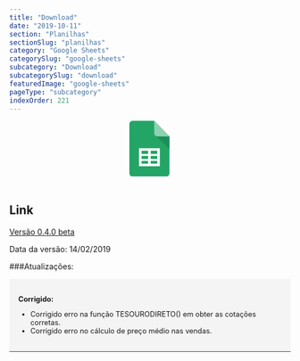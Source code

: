 ```yaml
---
title: "Download"
date: "2019-10-11"
section: "Planilhas"
sectionSlug: "planilhas"
category: "Google Sheets"
categorySlug: "google-sheets"
subcategory: "Download"
subcategorySlug: "download"
featuredImage: "google-sheets"
pageType: "subcategory"
indexOrder: 221
---
```


<div style=" text-align:center;margin-bottom: 3rem;">
<svg viewBox="0 0 96 96" width="100px" height="100px">
<style type="text/css">
	.st0sheets{fill:#23A566;}
	.st1sheets{fill:#1C8F5A;}
	.st2sheets{fill:#8ED1B1;}
	.st4sheets{fill-rule:evenodd;clip-rule:evenodd;fill:#FFFFFF;}
</style>
<g>
	<path class="st0sheets" d="M81.49,90.71c0,3.06-2.48,5.55-5.55,5.55H18.06c-3.06,0-5.55-2.48-5.55-5.55V5.83c0-3.06,2.48-5.55,5.55-5.55
		h37.22l26.21,26.85V90.71L81.49,90.71z"/>
	<path class="st1sheets" d="M58.16,26.45l23.32,22.28L81.42,27.1l-0.04,0h-20.6c-0.94,0-1.82-0.23-2.6-0.65L58.16,26.45L58.16,26.45z"/>
	<path class="st2sheets" d="M81.49,27.09H60.78c-3.06,0-5.55-2.48-5.55-5.55V0.26L81.49,27.09L81.49,27.09z"/>
	<path class="st4sheets" d="M64.94,78.5H29.06V47.44h35.88V78.5L64.94,78.5z M49.22,51.88v5.55H60.5v-5.55H49.22L49.22,51.88z
		 M49.22,60.75v5.18H60.5v-5.18H49.22L49.22,60.75z M49.22,69.26v4.81H60.5v-4.81H49.22L49.22,69.26z M44.78,74.07v-4.81H33.5v4.81
		H44.78L44.78,74.07z M44.78,65.93v-5.18H33.5v5.18H44.78L44.78,65.93z M44.78,57.42v-5.55H33.5v5.55H44.78L44.78,57.42z"/>
</g>
</svg>

</div>


## Link

<p><a href="https://docs.google.com/spreadsheets/d/1846BqVlFISGgqJJY5bZL-38K8kUoChjEp9OCVVRMBDs/copy">Versão 0.4.0 beta</a></p>

Data da versão: 14/02/2019

###Atualizações:

<div style="font-size: 0.8rem;background-color:#f4f4f4;padding: 1rem;border-bottom:1px solid #444">

**Corrigido:**

- Corrigido erro na função TESOURODIRETO() em obter as cotações corretas.
- Corrigido erro no cálculo de preço médio nas vendas.

</div>

